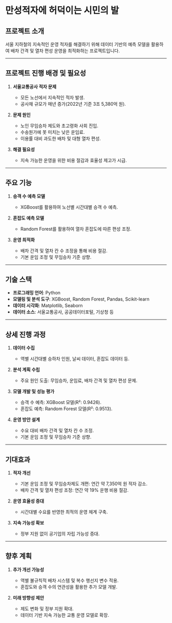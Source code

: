 # 만성적자에 허덕이는 시민의 발

## 프로젝트 소개
서울 지하철의 지속적인 운영 적자를 해결하기 위해 데이터 기반의 예측 모델을 활용하여 배차 간격 및 열차 편성 운영을 최적화하는 프로젝트입니다.

---

## 프로젝트 진행 배경 및 필요성
1. **서울교통공사 적자 문제**
   - 모든 노선에서 지속적인 적자 발생.
   - 공사채 규모가 매년 증가(2022년 기준 3조 5,380억 원).

2. **문제 원인**
   - 노인 무임승차 제도와 초고령화 사회 진입.
   - 수송원가에 못 미치는 낮은 운임료.
   - 이용률 대비 과도한 배차 및 대형 열차 편성.

3. **해결 필요성**
   - 지속 가능한 운영을 위한 비용 절감과 효율성 제고가 시급.

---

## 주요 기능
1. **승객 수 예측 모델**
   - XGBoost를 활용하여 노선별 시간대별 승객 수 예측.

2. **혼잡도 예측 모델**
   - Random Forest를 활용하여 열차 혼잡도에 따른 편성 조정.

3. **운영 최적화**
   - 배차 간격 및 열차 칸 수 조정을 통해 비용 절감.
   - 기본 운임 조정 및 무임승차 기준 상향.

---

## 기술 스택
- **프로그래밍 언어**: Python
- **모델링 및 분석 도구**: XGBoost, Random Forest, Pandas, Scikit-learn
- **데이터 시각화**: Matplotlib, Seaborn
- **데이터 소스**: 서울교통공사, 공공데이터포털, 기상청 등

---

## 상세 진행 과정
1. **데이터 수집**
   - 역별 시간대별 승하차 인원, 날씨 데이터, 혼잡도 데이터 등.

2. **분석 계획 수립**
   - 주요 원인 도출: 무임승차, 운임료, 배차 간격 및 열차 편성 문제.

3. **모델 개발 및 성능 평가**
   - 승객 수 예측: XGBoost 모델(R²: 0.9426).
   - 혼잡도 예측: Random Forest 모델(R²: 0.9513).

4. **운영 방안 설계**
   - 수요 대비 배차 간격 및 열차 칸 수 조정.
   - 기본 운임 조정 및 무임승차 기준 상향.

---

## 기대효과
1. **적자 개선**
   - 기본 운임 조정 및 무임승차제도 개편: 연간 약 7,350억 원 적자 감소.
   - 배차 간격 및 열차 편성 조정: 연간 약 19% 운행 비용 절감.

2. **운영 효율성 증대**
   - 시간대별 수요를 반영한 최적의 운영 체계 구축.

3. **지속 가능성 확보**
   - 정부 지원 없이 공기업의 자립 가능성 증대.

---

## 향후 계획
1. **추가 개선 가능성**
   - 역별 불규칙적 배차 시스템 및 복수 행선지 변수 적용.
   - 혼잡도와 승객 수의 연관성을 활용한 추가 모델 개발.

2. **미래 방향성 제안**
   - 제도 변화 및 정부 지원 확대.
   - 데이터 기반 지속 가능한 교통 운영 모델로 확장.
